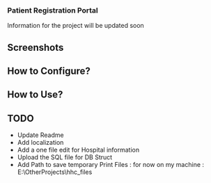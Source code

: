 ### Patient Registration Portal

Information for the project will be updated soon

## Screenshots

## How to Configure?

## How to Use?

## TODO
* Update Readme
* Add localization
* Add a one file edit for Hospital information
* Upload the SQL file for DB Struct
* Add Path to save temporary Print Files : for now on my machine : E:\OtherProjects\hhc_files